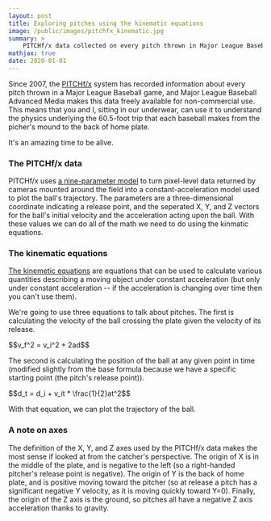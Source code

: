 ```yaml
---
layout: post
title: Exploring pitches using the kinematic equations
image: /public/images/pitchfx_kinematic.jpg
summary: >
    PITCHf/x data collected on every pitch thrown in Major League Baseball games is a boon to interested in exploring the game numerically. The data is produced in such a way that it is ideal for analysis via the kinematic equations, so that is what I'm going to do.
mathjax: true
date: 2020-01-01
---
```


Since 2007, the [PITCHf/x](http://en.wikipedia.org/wiki/PITCHf/x) system has recorded information about every pitch thrown in a Major League Baseball game, and Major League Baseball Advanced Media makes this data freely available for non-commercial use. This means that you and I, sitting in our underwear, can use it to understand the physics underlying the 60.5-foot trip that each baseball makes from the picher's mound to the back of home plate.

It's an amazing time to be alive.

### The PITCHf/x data

PITCHf/x uses [a nine-parameter model](http://baseball.physics.illinois.edu/PitchFX_9P_Model-4.pdf) to turn pixel-level data returned by cameras mounted around the field into a constant-acceleration model used to plot the ball's trajectory. The parameters are a three-dimensional coordinate indicating a release point, and the seperated X, Y, and Z vectors for the ball's initial velocity and the acceleration acting upon the ball. With these values we can do all of the math we need to do using the kinmatic equations.

### The kinematic equations

[The kinemetic equations](http://www.physicsclassroom.com/class/1DKin/Lesson-6/Kinematic-Equations) are equations that can be used to calculate various quantities describing a moving object under constant acceleration (but only under constant acceleration -- if the acceleration is changing over time then you can't use them).

We're going to use three equations to talk about pitches. The first is calculating the velocity of the ball crossing the plate given the velocity of its release.

<p>$$v_f^2 = v_i^2 + 2ad$$</p>

The second is calculating the position of the ball at any given point in time (modified slightly from the base formula because we have a specific starting point (the pitch's release point)).

<p>$$d_t = d_i + v_it * \frac{1}{2}at^2$$</p>

With that equation, we can plot the trajectory of the ball.

### A note on axes

The definition of the X, Y, and Z axes used by the PITCHf/x data makes the most sense if looked at from the catcher's perspective. The origin of X is in the middle of the plate, and is negative to the left (so a right-handed pitcher's release point is negative). The origin of Y is the back of home plate, and is positive moving toward the pitcher (so at release a pitch has a significant negative Y velocity, as it is moving quickly toward Y=0). Finally, the origin of the Z axis is the ground, so pitches all have a negative Z axis acceleration thanks to gravity.



